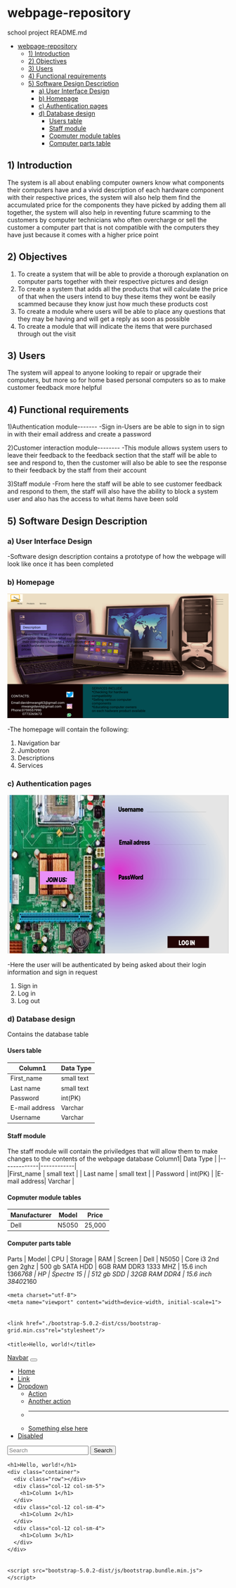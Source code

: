 # webpage-repository
school project
README.md


- [webpage-repository](#webpage-repository)
  - [1) Introduction](#1-introduction)
  - [2) Objectives](#2-objectives)
  - [3) Users](#3-users)
  - [4) Functional requirements](#4-functional-requirements)
  - [5) Software Design Description](#5-software-design-description)
    - [a) User Interface Design](#a-user-interface-design)
    - [b) Homepage](#b-homepage)
    - [c) Authentication pages](#c-authentication-pages)
    - [d) Database design](#d-database-design)
      - [Users table](#users-table)
      - [Staff module](#staff-module)
      - [Copmuter module tables](#copmuter-module-tables)
      - [Computer parts table](#computer-parts-table)


## 1) Introduction
The system is all about enabling computer owners know what components their computers have and a vivid description of each hardware component with their respective prices, the system will also help them find the accumulated price for the components they have picked by adding them all together, the system will also help in reventing future scamming to the customers by computer technicians who often overcharge or sell the customer a computer part that is not compatible with the computers they have just because it comes with a higher price point 

## 2) Objectives
1.	To create a system that will be able to provide a thorough explanation on computer parts together with their respective pictures and design
2.	To create a system that adds all the products that will calculate the price of that when the users intend to buy these items they wont be easily scammed because they know just how much these products cost
3.	To create a module where users will be able to place any questions that they may be having and will get a reply as soon as possible
4.	To create a module that will indicate the items that were purchased  through out the visit



## 3) Users
The system will appeal to anyone looking to repair or upgrade their computers, but more so for home based personal computers so as to make customer feedback more helpful 

## 4) Functional requirements
1)Authentication module-------
-Sign in-Users are be able to sign in to sign in with their email address and create a password

2)Customer interaction module--------
-This module allows system users to leave their feedback to the feedback section that the staff will be able to see and respond to, then the customer will also be able to see the response to their feedback by the staff from their account


3)Staff module
-From here the staff will be able to see customer feedback and respond to them, the staff will also have the ability to block a system user and also has the access to what items have been sold




## 5) Software Design Description

### a) User Interface Design
-Software design description contains a prototype of how the webpage will look like once it has been completed

### b) Homepage


![homepage](documentation/homepage.png)


-The homepage will contain the following:
1) Navigation bar
2) Jumbotron
3) Descriptions
4) Services

### c) Authentication pages

![signup](documentation/signup.png)

-Here the user will be authenticated by being asked about their login information and sign in request
1) Sign in 
2) Log in 
3) Log out


### d) Database design
 Contains the database table

 #### Users table

  | Column1| Data Type        |
   |-------------|------------|  
  |First_name    | small text |
  | Last name    | small text |
  | Password     | int(PK)    |
  |E-mail address| Varchar    |
  | Username     | Varchar    |



  
  #### Staff module
  The staff module will contain the priviledges that 
  will allow them to 
  make changes to the contents of the webpage
  database
  Column1| Data Type        |
   |-------------|------------|  
  |First_name    | small text |
  | Last name    | small text |
  | Password     | int(PK)    |
  |E-mail address| Varchar    |

  #### Copmuter module tables
  Manufacturer   | Model      |  Price|
  |-------------|------------|-------|
  | Dell         |N5050       |25,000 |      

  #### Computer parts table
Parts      |    Model       |   CPU                |     Storage       |      RAM                |     Screen 
 | Dell    |     N5050      | Core i3 2nd gen 2ghz |  500 gb SATA HDD  |  6GB RAM DDR3 1333 MHZ  | 15.6 inch 1366*768
  | HP     |     Spectre 15 |                      |   512 gb SDD      |    32GB RAM DDR4        |   15.6 inch 3840*2160

<meta charset="utf-8">
<meta name="viewport" content="width=device-width, initial-scale=1">
<!doctype html>
<html lang="en">
  <head>
   
    <meta charset="utf-8">
    <meta name="viewport" content="width=device-width, initial-scale=1">


    <link href="./bootstrap-5.0.2-dist/css/bootstrap-grid.min.css"rel="stylesheet"/>

    <title>Hello, world!</title>
  </head>
  <body>
    <div class="container-fluid">
      <nav class="navbar navbar-expand-lg navbar-light bg-light">
        <div class="container-fluid">
          <a class="navbar-brand" href="#">Navbar</a>
          <button 
          class="navbar-toggler" 
          type="button" 
          data-bs-toggle="collapse"
           data-bs-target="#navbarSupportedContent" 
           aria-controls="navbarSupportedContent" 
           aria-expanded="false"
            aria-label="Toggle navigation">
            <span class="navbar-toggler-icon"></span>
          </button>
          <div class="collapse navbar-collapse" id="navbarSupportedContent">
            <ul class="navbar-nav me-auto mb-2 mb-lg-0">
              <li class="nav-item">
                <a class="nav-link active" aria-current="page" href="#">Home</a>
              </li>
              <li class="nav-item">
                <a class="nav-link" href="#">Link</a>
              </li>
              <li class="nav-item dropdown">
                <a class="nav-link dropdown-toggle" href="#" id="navbarDropdown" role="button" data-bs-toggle="dropdown" aria-expanded="false">
                  Dropdown
                </a>
                <ul class="dropdown-menu" aria-labelledby="navbarDropdown">
                  <li><a class="dropdown-item" href="#">Action</a></li>
                  <li><a class="dropdown-item" href="#">Another action</a></li>
                  <li><hr class="dropdown-divider"></li>
                  <li><a class="dropdown-item" href="#">Something else here</a></li>
                </ul>
              </li>
              <li class="nav-item">
                <a class="nav-link disabled" href="#" tabindex="-1" aria-disabled="true">Disabled</a>
              </li>
            </ul>
            <form class="d-flex">
              <input class="form-control me-2" type="search" placeholder="Search" aria-label="Search">
              <button class="btn btn-outline-success" type="submit">Search</button>
            </form>
          </div>
        </div>
      </nav>
    </div>








    <h1>Hello, world!</h1>
    <div class="container">
      <div class="row"></div>
      <div class="col-12 col-sm-5">
        <h1>Column 1</h1>
      </div>
      <div class="col-12 col-sm-4">
        <h1>Column 2</h1>
      </div>
      <div class="col-12 col-sm-4">
        <h1>Column 3</h1>
      </div>
    </div>

    
    <script src="bootstrap-5.0.2-dist/js/bootstrap.bundle.min.js"></script>

  
  </body>
</html>